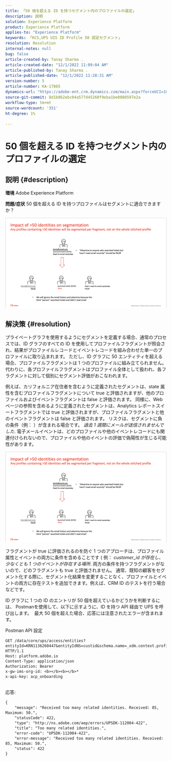 ```yaml
---
title: 「50 個を超える ID を持つセグメント内のプロファイルの選定」
description: 説明
solution: Experience Platform
product: Experience Platform
applies-to: "Experience Platform"
keywords: 「KCS,UPS UIS ID Profile 50 認定セグメント」
resolution: Resolution
internal-notes: null
bug: false
article-created-by: Tanay Sharma .
article-created-date: "12/1/2022 11:09:04 AM"
article-published-by: Tanay Sharma .
article-published-date: "12/1/2022 11:28:31 AM"
version-number: 5
article-number: KA-17865
dynamics-url: "https://adobe-ent.crm.dynamics.com/main.aspx?forceUCI=1&pagetype=entityrecord&etn=knowledgearticle&id=0656df8d-6871-ed11-9562-6045bd006239"
source-git-commit: 8d1b862ebc04a577d45260f9eba1be0080597e2a
workflow-type: tm+mt
source-wordcount: '351'
ht-degree: 1%

---
```


# 50 個を超える ID を持つセグメント内のプロファイルの選定

## 説明 {#description}

<b>環境</b>
Adobe Experience Platform


<b>問題/症状</b>
50 個を超える ID を持つプロファイルはセグメントに適合できますか？



![](assets/___0756df8d-6871-ed11-9562-6045bd006239___.png)






## 解決策 {#resolution}


プライベートグラフを使用するようにセグメントを定義する場合、通常のプロセスでは、ID グラフのすべての ID を使用してプロファイルフラグメントが照会され、結果がプロファイルレコードとイベントレコードを組み合わせた単一のプロファイルに取り込まれます。 ただし、ID グラフに 50 エンティティを超える場合、プロファイルフラグメントは 1 つのプロファイルに組み立てられません。 代わりに、各プロファイルフラグメントはプロファイル全体として扱われ、各フラグメントに対して個別にセグメント評価がおこなわれます。

例えば、カリフォルニア在住者を含むように定義されたセグメントは、state 属性を含むプロファイルフラグメントについて true と評価されますが、他のプロファイルおよびイベントフラグメントは false と評価されます。 同様に、Web ページの参照を含めるように定義されたセグメントは、Analytics レポートスイートフラグメントでは true と評価されますが、プロファイルフラグメントと他のイベントフラグメントは false と評価されます。 リスクは、セグメントに負の条件（例： ）が含まれる場合です。 *過去 1 週間にメールが送信されませんでした*. 電子メールイベントは、どのプロファイルや他のイベントレコードにも関連付けられないので、プロファイルや他のイベントの評価で偽陽性が生じる可能性があります。

![](assets/6d02b7b2-cf7f-ec11-8d21-0022480aa950.png)

フラグメントが true に評価されるのを防ぐ 1 つのアプローチは、プロファイル属性とイベントの両方に条件を含めることです ( 例： *customer_id が存在し、少なくとも 1 つのイベントが存在する場所*. 両方の条件を持つフラグメントがないので、どのフラグメントも true と評価されません。 通常、既知の顧客をセグメント化する際に、セグメント化結果を変更することなく、プロファイルとイベントの両方に存在テストを追加できます。例えば、CRM ID のテストを行う場合などです。

ID グラフに 1 つの ID のエントリが 50 個を超えているかどうかを判断するには、 Postmanを使用して、以下に示すように、ID を持つ API 経由で UPS を呼び出します。  最大 50 個を超えた場合、応答には注意されたエラーが含まれます。

Postman API 設定


```
GET /data/core/ups/access/entities?entityId=KRN1136260447&entityIdNS=custid&schema.name=_xdm.context.profile HTTP/1.1
Host: platform.adobe.io
Content-Type: application/json
Authorization: Bearer 
x-gw-ims-org-id: <b></b><b></b>*
x-api-key: acp_onboarding
```

<br>応答:<br>

```
{
    "message": "Received too many related identities. Received: 85, Maximum: 50.",
    "statusCode": 422,
    "type": "http://ns.adobe.com/aep/errors/UPSDK-112004-422",
    "title": "Too many related identities.",
    "error-code": "UPSDK-112004-422",
    "error-message": "Received too many related identities. Received: 85, Maximum: 50.",
    "status": 422
}
```

